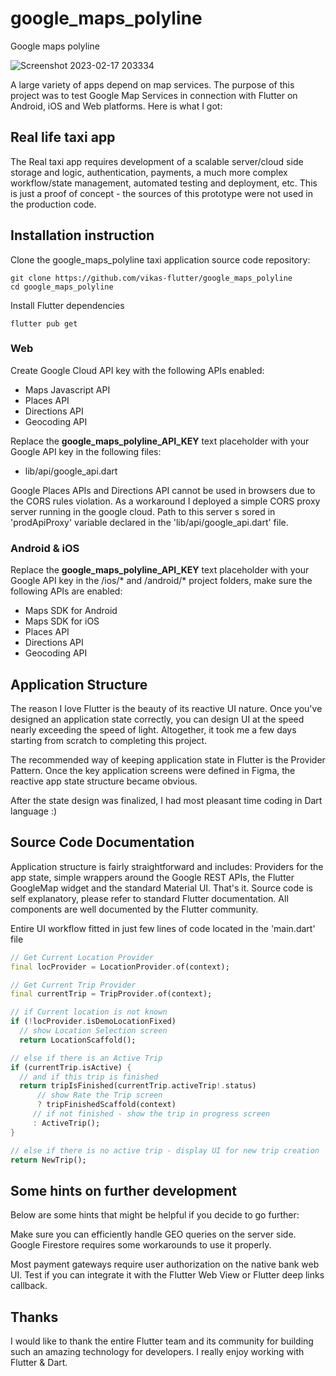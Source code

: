 # google_maps_polyline

Google maps polyline

![Screenshot 2023-02-17 203334](https://user-images.githubusercontent.com/23403966/219689761-da5c81d3-18e0-4a2e-b3ec-15ba246ebfa5.jpg)


A large variety of apps depend on map services. The purpose of this project was to test Google Map Services in connection with Flutter on Android, iOS and Web platforms. Here is what I got:


## Real life taxi app

The Real taxi app requires development of a scalable server/cloud side storage and logic, authentication, payments, a much more complex workflow/state management, automated testing and deployment, etc. This is just a proof of concept - the sources of this prototype were not used in the production code.

## Installation instruction

Clone the google_maps_polyline taxi application source code repository:

```
git clone https://github.com/vikas-flutter/google_maps_polyline
cd google_maps_polyline
```

Install Flutter dependencies

```
flutter pub get
```

### Web

Create Google Cloud API key with the following APIs enabled:

* Maps Javascript API
* Places API
* Directions API
* Geocoding API

Replace the __google_maps_polyline_API_KEY__ text placeholder with your Google API key in the following files:
* lib/api/google_api.dart

Google Places APIs and Directions API cannot be used in browsers due to the CORS rules violation. As a workaround I deployed a simple CORS proxy server running in the google cloud. Path to this server s sored in 'prodApiProxy' variable declared in the 'lib/api/google_api.dart' file.


### Android & iOS

Replace the __google_maps_polyline_API_KEY__ text placeholder with your Google API key in the /ios/* and /android/* project folders, make sure the following APIs are enabled:


* Maps SDK for Android
* Maps SDK for iOS
* Places API
* Directions API
* Geocoding API


## Application Structure

The reason I love Flutter is the beauty of its reactive UI nature. Once you've designed an application state correctly, you can design UI at the speed nearly exceeding the speed of light. Altogether, it took me a few days starting from scratch to completing this project.

The recommended way of keeping application state in Flutter is the Provider Pattern. Once the key application screens were defined in Figma, the reactive app state structure became obvious.


After the state design was finalized, I had most pleasant time coding in Dart language :)

## Source Code Documentation

Application structure is fairly straightforward and includes: Providers for the app state, simple wrappers around the Google REST APIs, the  Flutter GoogleMap widget and the standard Material UI. That's it. Source code is self explanatory, please refer to standard Flutter documentation. All components are well documented by the Flutter community.

Entire UI workflow fitted in just few lines of code located in the 'main.dart' file
```dart
// Get Current Location Provider
final locProvider = LocationProvider.of(context); 

// Get Current Trip Provider
final currentTrip = TripProvider.of(context);     

// if Current location is not known
if (!locProvider.isDemoLocationFixed)             
  // show Location Selection screen     
  return LocationScaffold();                      

// else if there is an Active Trip
if (currentTrip.isActive) {       
  // and if this trip is finished
  return tripIsFinished(currentTrip.activeTrip!.status)
      // show Rate the Trip screen 
      ? tripFinishedScaffold(context)
     // if not finished - show the trip in progress screen     
     : ActiveTrip();
}

// else if there is no active trip - display UI for new trip creation
return NewTrip();
```

## Some hints on further development

Below are some hints that might be helpful if you decide to go further:

Make sure you can efficiently handle GEO queries on the server side. Google Firestore requires some workarounds to use it properly.

Most payment gateways require user authorization on the native bank web UI. Test if you can integrate it with the Flutter Web View or Flutter deep links callback.

## Thanks

I would like to thank the entire Flutter team and its community for building such an amazing technology for developers. I really enjoy working with Flutter & Dart.
